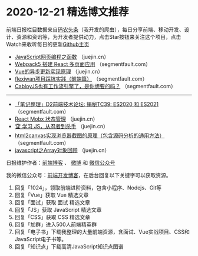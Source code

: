 # 2020-12-21 精选博文推荐

前端日报栏目数据来自[码农头条](http://hao.caibaojian.com.cn/)（我开发的爬虫），每日分享前端、移动开发、设计、资源和资讯等，为开发者提供动力，点击Star按钮来关注这个项目，点击Watch来收听每日的更新[Github主页](https://github.com/kujian/frontendDaily)
* [JavaScript网页编程之函数](https://juejin.cn/post/6908254361499992072) （juejin.cn）
* [Webpack5 搭建 React 多页面应用](https://segmentfault.com/a/1190000038554745) （segmentfault.com）
* [Vue的异步更新实现原理](https://juejin.cn/post/6908264284032073736) （juejin.cn）
* [flexiwan项目踩坑实践（前端篇）](https://segmentfault.com/a/1190000038554087) （segmentfault.com）
* [CabloyJS也有工作流引擎了，是你想要的吗？](https://segmentfault.com/a/1190000038553530) （segmentfault.com）

***
* [「笔记整理」D2前端技术论坛: 揭秘TC39: ES2020 和 ES2021](https://segmentfault.com/a/1190000038553692) （segmentfault.com）
* [React Mobx 状态管理](https://juejin.cn/post/6908262778234994696) （juejin.cn）
* [🏆 学习 JS，从忍者到杀手](https://juejin.cn/post/6908256951428186125) （juejin.cn）
* [html2canvas实现浏览器截图的原理（包含源码分析的通用方法）](https://segmentfault.com/a/1190000038551328) （segmentfault.com）
* [javascript之Array对象回顾](https://juejin.cn/post/6908236008458813448) （juejin.cn）

日报维护作者：[前端博客](http://caibaojian.com.cn/) 、 [微博](http://weibo.com/kujian) 和 [微信公众号](https://open.weixin.qq.com/qr/code?username=caibaojian_com)

我的微信公众号：[前端开发博客](https://open.weixin.qq.com/qr/code?username=caibaojian_com)，在后台回复以下关键字可以获取资源。

1. 回复「1024」，领取前端进阶资料，包含小程序、Nodejs、Git等
2. 回复「Vue」获取 Vue 精选文章
3. 回复「面试」获取 面试 精选文章
4. 回复「JS」获取 JavaScript 精选文章
5. 回复「CSS」获取 CSS 精选文章
6. 回复「加群」进入500人前端精英群
7. 回复「电子书」下载我整理的大量前端资源，含面试、Vue实战项目、CSS和JavaScript电子书等。
8. 回复「知识点」下载高清JavaScript知识点图谱